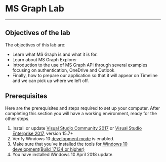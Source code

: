 # MS Graph Lab

----------

## Objectives of the lab

The objectives of this lab are:

- Learn what MS Graph is and what it is for.
- Learn about MS Graph Explorer
- Introduction to the use of MS Graph API through several examples focusing on authentication, OneDrive and Outlook.
- Finally, how to prepare our application so that it will appear on Timeline and we can pick up where we left off.

## Prerequisites

Here are the prerequisites and steps required to set up your computer. After completing this section you will have a working environment, ready for the other steps.

1. Install or update [Visual Studio Community 2017](https://www.visualstudio.com/vs/) or [Visual Studio Enterprise 2017](https://www.visualstudio.com/vs/), version 15.7+
2. Verify Windows 10 [development mode](https://docs.microsoft.com/windows/uwp/get-started/enable-your-device-for-development#accessing-settings-for-developers) is enabled.
3. Make sure that you've installed the tools for[ Windows 10 development(Build 17134 or higher)](https://developer.microsoft.com/windows/downloads)
4. You have installed Windows 10 April 2018 update.
